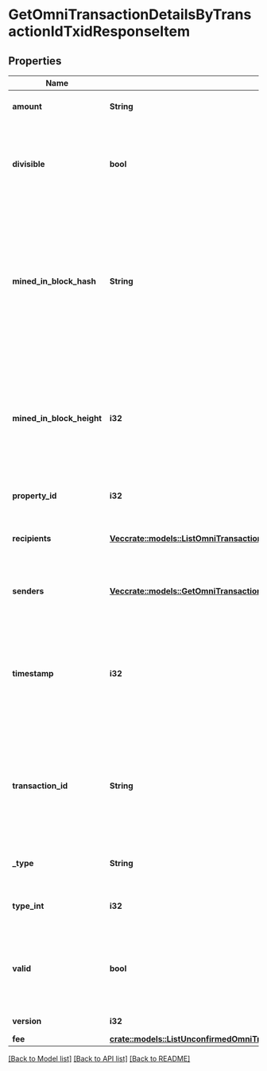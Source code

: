 # GetOmniTransactionDetailsByTransactionIdTxidResponseItem

## Properties

Name | Type | Description | Notes
------------ | ------------- | ------------- | -------------
**amount** | **String** | Defines the amount of the sent tokens. | 
**divisible** | **bool** | Defines whether the attribute can be divisible or not, as boolean. E.g., if it is \"true\", the attribute is divisible. | 
**mined_in_block_hash** | **String** | Represents the hash of the block where this transaction was mined/confirmed for first time. The hash is defined as a cryptographic digital fingerprint made by hashing the block header twice through the SHA256 algorithm. | 
**mined_in_block_height** | **i32** | Represents the hight of the block where this transaction was mined/confirmed for first time. The height is defined as the number of blocks in the blockchain preceding this specific block. | 
**property_id** | **i32** | Represents the identifier of the tokens to send. | 
**recipients** | [**Vec<crate::models::ListOmniTransactionsByAddressResponseItemRecipients>**](ListOmniTransactionsByAddressResponseItem_recipients.md) | Represents an object of addresses that receive the transactions. | 
**senders** | [**Vec<crate::models::GetOmniTransactionDetailsByTransactionIdTxidResponseItemSenders>**](GetOmniTransactionDetailsByTransactionIDTxidResponseItem_senders.md) | Represents an object of addresses that provide the funds. | 
**timestamp** | **i32** | Defines the exact date/time in Unix Timestamp when this transaction was mined, confirmed or first seen in Mempool, if it is unconfirmed. | 
**transaction_id** | **String** | Represents the unique identifier of a transaction, i.e. it could be `transactionId` in UTXO-based protocols like Bitcoin, and transaction `hash` in Ethereum blockchain. | 
**_type** | **String** | Defines the type of the transaction as a string. | 
**type_int** | **i32** | Defines the type of the transaction as a number. | 
**valid** | **bool** | Defines whether the transaction is valid or not, as boolean. E.g. if set to \"true\", it means the transaction is valid. | 
**version** | **i32** | Defines the specific version. | 
**fee** | [**crate::models::ListUnconfirmedOmniTransactionsByAddressResponseItemFee**](ListUnconfirmedOmniTransactionsByAddressResponseItem_fee.md) |  | 

[[Back to Model list]](../README.md#documentation-for-models) [[Back to API list]](../README.md#documentation-for-api-endpoints) [[Back to README]](../README.md)


